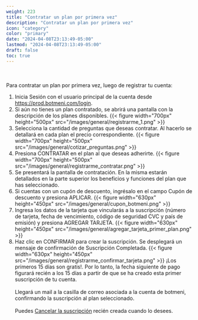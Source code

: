 ```yaml
---
weight: 223
title: "Contratar un plan por primera vez"
description: "Contratar un plan por primera vez"
icon: "category"
color: "primary"
date: "2024-04-08T23:13:49-05:00"
lastmod: "2024-04-08T23:13:49-05:00"
draft: false
toc: true
---
```

<br></br>
Para contratar un plan por primera vez, luego de registrar tu cuenta:

1. Inicia Sesión con el usuario principal de la cuenta desde <https://prod.botmeni.com/login>. 
2. Si aún no tienes un plan contratado, se abrirá una pantalla con la descripción de los planes disponibles.
{{< figure width="700px" height="500px" src="/images/general/registrarme_1.png" >}}
3. Selecciona la cantidad de preguntas que deseas contratar. Al hacerlo se detallará en cada plan el precio correspondiente.
{{< figure width="700px" height="500px" src="/images/general/cotizar_preguntas.png" >}}
3. Presiona CONTRATAR en el plan al que deseas adherirte. 
{{< figure width="700px" height="500px" src="/images/general/registrarme_contratar.png" >}}
4. Se presentará la pantalla de contratación. En la misma estarán detallados en la parte superior los beneficios y funciones del plan que has seleccionado.
5. Si cuentas con un cupón de descuento, ingrésalo en el campo Cupón de descuento y presiona APLICAR.
{{< figure width="630px" height="450px" src="/images/general/cupon_botmeni.png" >}}
6. Ingresa los datos de la tarjeta que vincularás a la suscripción (número de tarjeta, fecha de vencimiento, código de seguridad CVC y país de emisión) y presiona AGREGAR TARJETA.
{{< figure width="630px" height="450px" src="/images/general/agregar_tarjeta_primer_plan.png" >}}
7. Haz clic en CONFIRMAR para crear la suscripción. Se desplegará un mensaje de confirmación de Suscripción Completada.
{{< figure width="630px" height="450px" src="/images/general/registrarme_confirmar_tarjeta.png" >}}
¡Los primeros 15 días son gratis!. Por lo tanto, la fecha siguiente de pago figurará recién a los 15 días a partir de que se ha creado esta primer suscripción de tu cuenta. <br></br>
Llegará un mail a la casilla de correo asociada a la cuenta de botmeni, confirmando la suscripción al plan seleccionado.<br></br>
Puedes [Cancelar la suscripción](../../Suscripcíon_y_Pagos/Tu_Suscripcion/Cancelar_suscripción.md) recién creada cuando lo desees.
